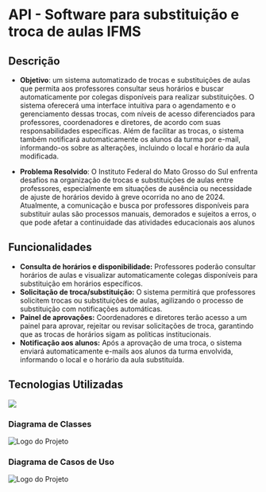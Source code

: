 # API - Software para substituição e troca de aulas IFMS 

## Descrição  
- **Objetivo**: um sistema automatizado de trocas e substituições de aulas que permita aos professores consultar seus horários e buscar automaticamente por colegas disponíveis para realizar substituições. O sistema oferecerá uma interface intuitiva para o agendamento e o gerenciamento dessas trocas, com níveis de acesso diferenciados para professores, coordenadores e diretores, de acordo com suas responsabilidades específicas. Além de facilitar as trocas, o sistema também notificará automaticamente os alunos da turma por e-mail, informando-os sobre as alterações, incluindo o local e horário da aula modificada.
 
- **Problema Resolvido**: O Instituto Federal do Mato Grosso do Sul enfrenta desafios na organização de trocas e substituições de aulas entre professores, especialmente em situações de ausência ou necessidade de ajuste de horários devido à greve ocorrida no ano de 2024. Atualmente, a comunicação e busca por professores disponíveis para substituir aulas são processos manuais, demorados e sujeitos a erros, o que pode afetar a continuidade das atividades educacionais aos alunos  

## Funcionalidades  
- **Consulta de horários e disponibilidade:** Professores poderão consultar horários de aulas e visualizar automaticamente colegas disponíveis para substituição em horários específicos.
- **Solicitação de troca/substituição:** O sistema permitirá que professores solicitem trocas ou substituições de aulas, agilizando o processo de substituição com notificações automáticas.
- **Painel de aprovações:** Coordenadores e diretores terão acesso a um painel para aprovar, rejeitar ou revisar solicitações de troca, garantindo que as trocas de horários sigam as políticas institucionais.
- **Notificação aos alunos:** Após a aprovação de uma troca, o sistema enviará automaticamente e-mails aos alunos da turma envolvida, informando o local e o horário da aula substituída.

## Tecnologias Utilizadas
<p>
  <a href="https://skillicons.dev">
    <img src="https://skillicons.dev/icons?i=java,spring,postgres" />
  </a>
</p>

### Diagrama de Classes
  <img src="./docs/diagrama-classe.png" alt="Logo do Projeto" >

### Diagrama de Casos de Uso
  <img src="./docs/Diagrama-casos-de-uso.png" alt="Logo do Projeto">
